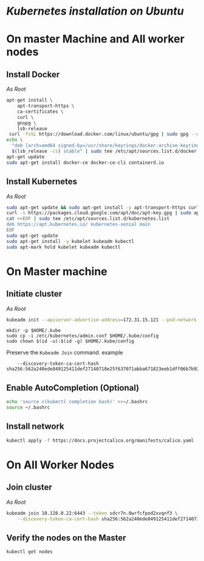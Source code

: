# _Kubernetes installation on Ubuntu_

# On master Machine and All worker nodes
## Install Docker
*As Root*
``` bash linenums="1"
apt-get install \
    apt-transport-https \
    ca-certificates \
    curl \
    gnupg \
    lsb-release
 curl -fsSL https://download.docker.com/linux/ubuntu/gpg | sudo gpg --dearmor -o /usr/share/keyrings/docker-archive-keyring.gpg
echo \
  "deb [arch=amd64 signed-by=/usr/share/keyrings/docker-archive-keyring.gpg] https://download.docker.com/linux/ubuntu \
  $(lsb_release -cs) stable" | sudo tee /etc/apt/sources.list.d/docker.list > /dev/null
apt-get update
sudo apt-get install docker-ce docker-ce-cli containerd.io
```

## Install Kubernetes
*As Root*
``` bash
sudo apt-get update && sudo apt-get install -y apt-transport-https curl
curl -s https://packages.cloud.google.com/apt/doc/apt-key.gpg | sudo apt-key add -
cat <<EOF | sudo tee /etc/apt/sources.list.d/kubernetes.list
deb https://apt.kubernetes.io/ kubernetes-xenial main
EOF
sudo apt-get update
sudo apt-get install -y kubelet kubeadm kubectl
sudo apt-mark hold kubelet kubeadm kubectl
```
# On Master machine
## Initiate cluster
*As Root*
``` bash
kubeadm init --apiserver-advertise-address=172.31.15.121 --pod-network-cidr=192.168.0.0/16 --ignore-preflight-errors=Mem,NumCPU
```
```
mkdir -p $HOME/.kube
sudo cp -i /etc/kubernetes/admin.conf $HOME/.kube/config
sudo chown $(id -u):$(id -g) $HOME/.kube/config
```
Preserve the  `Kubeadm Join` command. example
```kubeadm join 10.128.0.22:6443 --token sdcr7n.0wrfcfpod2xvqnf3 \
    --discovery-token-ca-cert-hash sha256:562a240ede849125411def27140718e25f637071abba671823eeb1dff06b7b92
```

## Enable AutoCompletion (Optional)
``` bash
echo 'source <(kubectl completion bash)' >>~/.bashrc
source ~/.bashrc
```

## Install network
``` bash
kubectl apply -f https://docs.projectcalico.org/manifests/calico.yaml
```

# On All Worker Nodes
## Join cluster
*As Root*
``` bash
kubeadm join 10.128.0.22:6443 --token sdcr7n.0wrfcfpod2xvqnf3 \
    --discovery-token-ca-cert-hash sha256:562a240ede849125411def27140718e25f637071abba671823eeb1dff06b7b92
```
## Verify the nodes on the Master
```
kubectl get nodes
```
